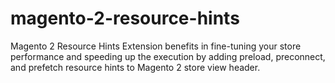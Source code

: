 # magento-2-resource-hints
Magento 2 Resource Hints Extension benefits in fine-tuning your store performance and speeding up the execution by adding preload, preconnect, and prefetch resource hints to Magento 2 store view header.
